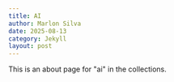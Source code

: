```yaml
---
title: AI
author: Marlon Silva
date: 2025-08-13
category: Jekyll
layout: post
---
```


This is an about page for "ai" in the collections.
